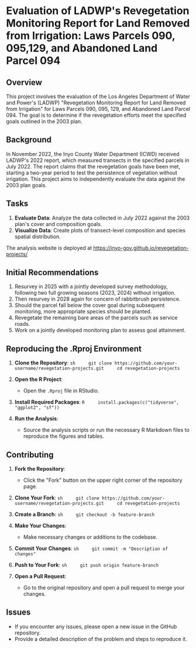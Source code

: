 # Evaluation of LADWP's Revegetation Monitoring Report for Land Removed from Irrigation: Laws Parcels 090, 095,129, and Abandoned Land Parcel 094

## Overview

This project involves the evaluation of the Los Angeles Department of Water and Power's (LADWP) "Revegetation Monitoring Report for Land Removed from Irrigation" for Laws Parcels 090, 095, 129, and Abandoned Land Parcel 094. The goal is to determine if the revegetation efforts meet the specified goals outlined in the 2003 plan.

## Background

In November 2022, the Inyo County Water Department (ICWD) received LADWP's 2022 report, which measured transects in the specified parcels in July 2022. The report claims that the revegetation goals have been met, starting a two-year period to test the persistence of vegetation without irrigation. This project aims to independently evaluate the data against the 2003 plan goals.

## Tasks

1.  **Evaluate Data**: Analyze the data collected in July 2022 against the 2003 plan's cover and composition goals.
2.  **Visualize Data**: Create plots of transect-level composition and species spatial distribution.

The analysis website is deployed at <https://inyo-gov.github.io/revegetation-projects/>

## Initial Recommendations

1)  Resurvey in 2025 with a jointly developed survey methodology, following two full growing seasons (2023, 2024) without irrigation.
2)  Then resurvey in 2028 again for concern of rabbitbrush persistence.
3)  Should the parcel fall below the cover goal during subsequent monitoring, more appropriate species should be planted.
4)  Revegetate the remaining bare areas of the parcels such as service roads.
5)  Work on a jointly developed monitoring plan to assess goal attainment.

## Reproducing the .Rproj Environment

1.  **Clone the Repository**: `sh     git clone https://github.com/your-username/revegetation-projects.git     cd revegetation-projects`

2.  **Open the R Project**:

    -   Open the `.Rproj` file in RStudio.

3.  **Install Required Packages**: `R     install.packages(c("tidyverse", "ggplot2", "sf"))`

4.  **Run the Analysis**:

    -   Source the analysis scripts or run the necessary R Markdown files to reproduce the figures and tables.

## Contributing

1.  **Fork the Repository**:

    -   Click the "Fork" button on the upper right corner of the repository page.

2.  **Clone Your Fork**: `sh     git clone https://github.com/your-username/revegetation-projects.git     cd revegetation-projects`

3.  **Create a Branch**: `sh     git checkout -b feature-branch`

4.  **Make Your Changes**:

    -   Make necessary changes or additions to the codebase.

5.  **Commit Your Changes**: `sh     git commit -m "Description of changes"`

6.  **Push to Your Fork**: `sh     git push origin feature-branch`

7.  **Open a Pull Request**:

    -   Go to the original repository and open a pull request to merge your changes.

## Issues

-   If you encounter any issues, please open a new issue in the GitHub repository.
-   Provide a detailed description of the problem and steps to reproduce it.
